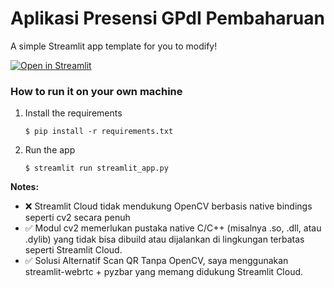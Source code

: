 # Aplikasi Presensi GPdI Pembaharuan

A simple Streamlit app template for you to modify!

[![Open in Streamlit](https://static.streamlit.io/badges/streamlit_badge_black_white.svg)](https://blank-app-template.streamlit.app/)

### How to run it on your own machine

1. Install the requirements

   ```
   $ pip install -r requirements.txt
   ```

2. Run the app

   ```
   $ streamlit run streamlit_app.py
   ```

**Notes:**
- ❌ Streamlit Cloud tidak mendukung OpenCV berbasis native bindings seperti cv2 secara penuh
- ✅ Modul cv2 memerlukan pustaka native C/C++ (misalnya .so, .dll, atau .dylib) yang tidak bisa dibuild atau dijalankan di lingkungan terbatas seperti Streamlit Cloud.
- ✅ Solusi Alternatif Scan QR Tanpa OpenCV, saya menggunakan streamlit-webrtc + pyzbar yang memang didukung Streamlit Cloud.
